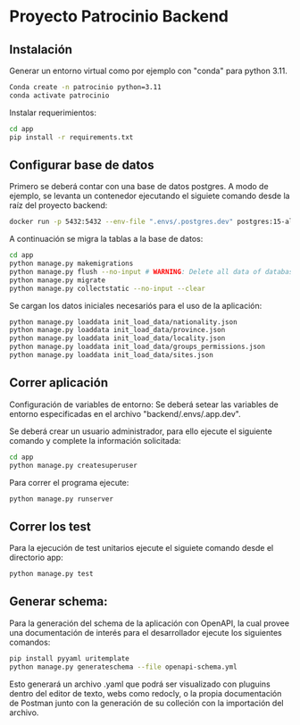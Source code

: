 # Proyecto Patrocinio Backend


## Instalación
Generar un entorno virtual como por ejemplo con "conda" para python 3.11.

```bash
Conda create -n patrocinio python=3.11
conda activate patrocinio
```

Instalar requerimientos:
```bash
cd app
pip install -r requirements.txt
```
## Configurar base de datos
Primero se deberá contar con una base de datos postgres.
A modo de ejemplo, se levanta un contenedor ejecutando el siguiete comando desde la raíz del proyecto backend:
```bash
docker run -p 5432:5432 --env-file ".envs/.postgres.dev" postgres:15-alpine
```
A continuación se migra la tablas a la base de datos:
```bash
cd app
python manage.py makemigrations 
python manage.py flush --no-input # WARNING: Delete all data of database
python manage.py migrate
python manage.py collectstatic --no-input --clear
```

Se cargan los datos iniciales necesariós para el uso de la aplicación:
```bash
python manage.py loaddata init_load_data/nationality.json 
python manage.py loaddata init_load_data/province.json 
python manage.py loaddata init_load_data/locality.json 
python manage.py loaddata init_load_data/groups_permissions.json 
python manage.py loaddata init_load_data/sites.json 
```

## Correr aplicación
Configuración de variables de entorno:
Se deberá setear las variables de entorno especificadas en el archivo "backend/.envs/.app.dev".

Se deberá crear un usuario administrador, para ello ejecute el siguiente comando y complete la información solicitada:
```bash
cd app
python manage.py createsuperuser
```

Para correr el programa ejecute:
```bash
python manage.py runserver
```

## Correr los test
Para la ejecución de test unitarios ejecute el siguiete comando desde el directorio app:
```bash
python manage.py test
```

## Generar schema:
Para la generación del schema de la aplicación con OpenAPI, la cual provee una documentación
de interés para el desarrollador ejecute los siguientes comandos:
```bash
pip install pyyaml uritemplate
python manage.py generateschema --file openapi-schema.yml
```
Esto generará un archivo .yaml que  podrá ser visualizado con pluguins dentro del editor de texto, 
webs como redocly, o la propia documentación de Postman junto con la generación de su colleción con la importación del archivo.